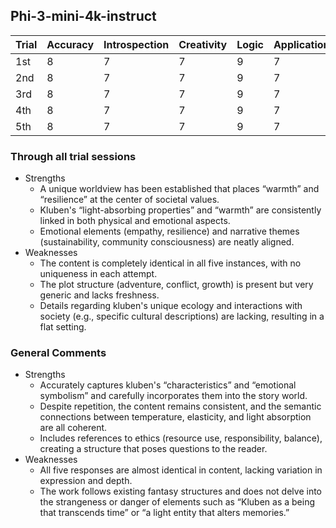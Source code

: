 ## Phi-3-mini-4k-instruct

| Trial | Accuracy | Introspection | Creativity | Logic | Application | Expression | Total |
| --- | --- | --- | --- | --- | --- | --- | --- |
| 1st | 8 | 7 | 7 | 9 | 7 | 8 | 46 |
| 2nd | 8 | 7 | 7 | 9 | 7 | 8 | 46 |
| 3rd | 8 | 7 | 7 | 9 | 7 | 8 | 46 |
| 4th | 8 | 7 | 7 | 9 | 7 | 8 | 46 |
| 5th | 8 | 7 | 7 | 9 | 7 | 8 | 46 |

### Through all trial sessions

- Strengths
    - A unique worldview has been established that places “warmth” and “resilience” at the center of societal values.
    - Kluben's “light-absorbing properties” and “warmth” are consistently linked in both physical and emotional aspects.
    - Emotional elements (empathy, resilience) and narrative themes (sustainability, community consciousness) are neatly aligned.
- Weaknesses
    - The content is completely identical in all five instances, with no uniqueness in each attempt.
    - The plot structure (adventure, conflict, growth) is present but very generic and lacks freshness.
    - Details regarding kluben's unique ecology and interactions with society (e.g., specific cultural descriptions) are lacking, resulting in a flat setting.

### General Comments

- Strengths
    - Accurately captures kluben's “characteristics” and “emotional symbolism” and carefully incorporates them into the story world.
    - Despite repetition, the content remains consistent, and the semantic connections between temperature, elasticity, and light absorption are all coherent.
    - Includes references to ethics (resource use, responsibility, balance), creating a structure that poses questions to the reader.
- Weaknesses
    - All five responses are almost identical in content, lacking variation in expression and depth.
    - The work follows existing fantasy structures and does not delve into the strangeness or danger of elements such as “Kluben as a being that transcends time” or “a light entity that alters memories.”